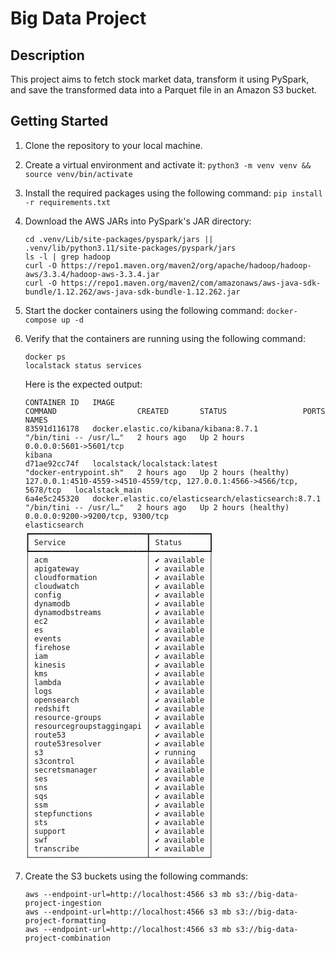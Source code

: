 # Big Data Project

## Description

This project aims to fetch stock market data, transform it using PySpark, and save the transformed data into a Parquet file in an Amazon S3 bucket.

## Getting Started

1. Clone the repository to your local machine.
2. Create a virtual environment and activate it: `python3 -m venv venv && source venv/bin/activate`
3. Install the required packages using the following command: `pip install -r requirements.txt`
4. Download the AWS JARs into PySpark's JAR directory:

    ```shell
    cd .venv/Lib/site-packages/pyspark/jars || .venv/lib/python3.11/site-packages/pyspark/jars
    ls -l | grep hadoop
    curl -O https://repo1.maven.org/maven2/org/apache/hadoop/hadoop-aws/3.3.4/hadoop-aws-3.3.4.jar
    curl -O https://repo1.maven.org/maven2/com/amazonaws/aws-java-sdk-bundle/1.12.262/aws-java-sdk-bundle-1.12.262.jar
    ```

5. Start the docker containers using the following command: `docker-compose up -d`
6. Verify that the containers are running using the following command:

    ```shell
    docker ps
    localstack status services
    ```

    Here is the expected output:

    ```shell
    CONTAINER ID   IMAGE                                                 COMMAND                  CREATED       STATUS                 PORTS                                                                    NAMES
    83591d116178   docker.elastic.co/kibana/kibana:8.7.1                 "/bin/tini -- /usr/l…"   2 hours ago   Up 2 hours             0.0.0.0:5601->5601/tcp                                                   kibana
    d71ae92cc74f   localstack/localstack:latest                          "docker-entrypoint.sh"   2 hours ago   Up 2 hours (healthy)   127.0.0.1:4510-4559->4510-4559/tcp, 127.0.0.1:4566->4566/tcp, 5678/tcp   localstack_main
    6a4e5c245320   docker.elastic.co/elasticsearch/elasticsearch:8.7.1   "/bin/tini -- /usr/l…"   2 hours ago   Up 2 hours (healthy)   0.0.0.0:9200->9200/tcp, 9300/tcp                                         elasticsearch
    ┏━━━━━━━━━━━━━━━━━━━━━━━━━━┳━━━━━━━━━━━━━┓
    ┃ Service                  ┃ Status      ┃
    ┡━━━━━━━━━━━━━━━━━━━━━━━━━━╇━━━━━━━━━━━━━┩
    │ acm                      │ ✔ available │
    │ apigateway               │ ✔ available │
    │ cloudformation           │ ✔ available │
    │ cloudwatch               │ ✔ available │
    │ config                   │ ✔ available │
    │ dynamodb                 │ ✔ available │
    │ dynamodbstreams          │ ✔ available │
    │ ec2                      │ ✔ available │
    │ es                       │ ✔ available │
    │ events                   │ ✔ available │
    │ firehose                 │ ✔ available │
    │ iam                      │ ✔ available │
    │ kinesis                  │ ✔ available │
    │ kms                      │ ✔ available │
    │ lambda                   │ ✔ available │
    │ logs                     │ ✔ available │
    │ opensearch               │ ✔ available │
    │ redshift                 │ ✔ available │
    │ resource-groups          │ ✔ available │
    │ resourcegroupstaggingapi │ ✔ available │
    │ route53                  │ ✔ available │
    │ route53resolver          │ ✔ available │
    │ s3                       │ ✔ running   │
    │ s3control                │ ✔ available │
    │ secretsmanager           │ ✔ available │
    │ ses                      │ ✔ available │
    │ sns                      │ ✔ available │
    │ sqs                      │ ✔ available │
    │ ssm                      │ ✔ available │
    │ stepfunctions            │ ✔ available │
    │ sts                      │ ✔ available │
    │ support                  │ ✔ available │
    │ swf                      │ ✔ available │
    │ transcribe               │ ✔ available │
    └──────────────────────────┴─────────────┘
    ```

7. Create the S3 buckets using the following commands:

    ```shell
    aws --endpoint-url=http://localhost:4566 s3 mb s3://big-data-project-ingestion
    aws --endpoint-url=http://localhost:4566 s3 mb s3://big-data-project-formatting
    aws --endpoint-url=http://localhost:4566 s3 mb s3://big-data-project-combination
    ```
